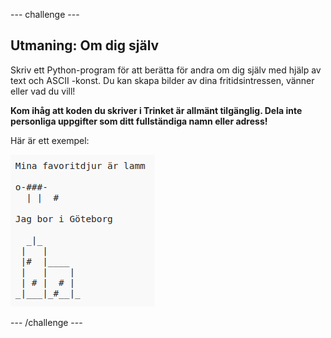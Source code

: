 --- challenge ---

## Utmaning: Om dig själv

Skriv ett Python-program för att berätta för andra om dig själv med hjälp av text och ASCII -konst. Du kan skapa bilder av dina fritidsintressen, vänner eller vad du vill!

**Kom ihåg att koden du skriver i Trinket är allmänt tilgänglig. Dela inte personliga uppgifter som ditt fullständiga namn eller adress!**

Här är ett exempel:

![skärmdump](images/me-about.png)

--- /challenge ---